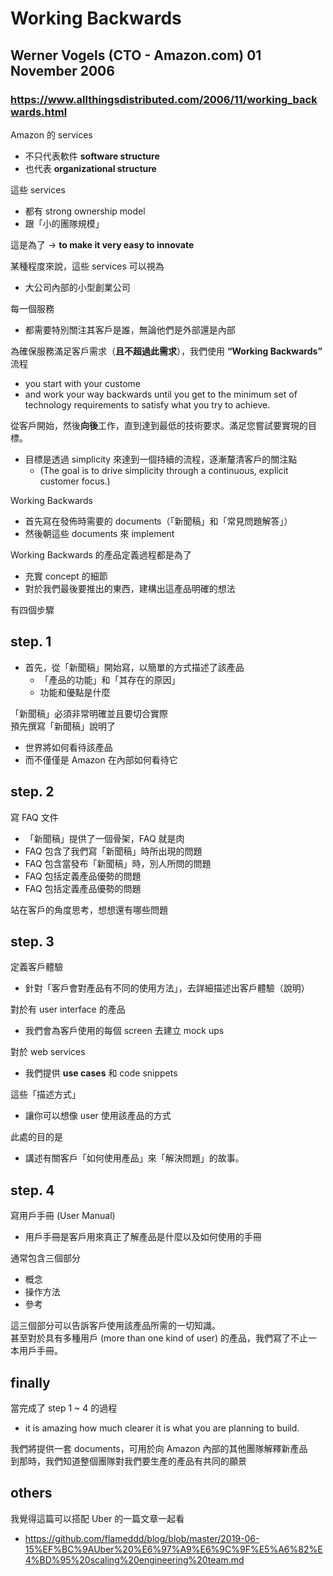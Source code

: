 # Working Backwards
## Werner Vogels (CTO - Amazon.com) 01 November 2006
### https://www.allthingsdistributed.com/2006/11/working_backwards.html

Amazon 的 services
- 不只代表軟件 **software structure**
- 也代表 **organizational structure**

這些 services
- 都有 strong ownership model
- 跟「小的團隊規模」

這是為了 -> **to make it very easy to innovate**

某種程度來說，這些 services 可以視為
- 大公司內部的小型創業公司


每一個服務
- 都需要特別關注其客戶是誰，無論他們是外部還是內部

為確保服務滿足客戶需求（**且不超過此需求**），我們使用 **“Working Backwards”** 流程
- you start with your custome
- and work your way backwards until you get to the minimum set of technology requirements to satisfy what you try to achieve.

從客戶開始，然後**向後**工作，直到達到最低的技術要求。滿足您嘗試要實現的目標。
- 目標是透過 simplicity 來達到一個持續的流程，逐漸釐清客戶的關注點
  - (The goal is to drive simplicity through a continuous, explicit customer focus.)

Working Backwards
- 首先寫在發佈時需要的 documents（「新聞稿」和「常見問題解答」）
- 然後朝這些 documents 來 implement

Working Backwards 的產品定義過程都是為了
- 充實 concept 的細節
- 對於我們最後要推出的東西，建構出這產品明確的想法

有四個步驟

## step. 1
- 首先，從「新聞稿」開始寫，以簡單的方式描述了該產品
  - 「產品的功能」和「其存在的原因」
  - 功能和優點是什麼

「新聞稿」必須非常明確並且要切合實際  
預先撰寫「新聞稿」說明了
- 世界將如何看待該產品
- 而不僅僅是 Amazon 在內部如何看待它
  
## step. 2
寫 FAQ 文件
- 「新聞稿」提供了一個骨架，FAQ 就是肉
- FAQ 包含了我們寫「新聞稿」時所出現的問題
- FAQ 包含當發布「新聞稿」時，別人所問的問題
- FAQ 包括定義產品優勢的問題
- FAQ 包括定義產品優勢的問題

站在客戶的角度思考，想想還有哪些問題

## step. 3
定義客戶體驗
- 針對「客戶會對產品有不同的使用方法」，去詳細描述出客戶體驗（說明）
 
對於有 user interface 的產品
- 我們會為客戶使用的每個 screen 去建立 mock ups

對於 web services
- 我們提供 **use cases** 和 code snippets

這些「描述方式」
- 讓你可以想像 user 使用該產品的方式

此處的目的是
- 講述有關客戶「如何使用產品」來「解決問題」的故事。

## step. 4
寫用戶手冊 (User Manual)
- 用戶手冊是客戶用來真正了解產品是什麼以及如何使用的手冊

通常包含三個部分
- 概念
- 操作方法
- 參考

這三個部分可以告訴客戶使用該產品所需的一切知識。  
甚至對於具有多種用戶 (more than one kind of user) 的產品，我們寫了不止一本用戶手冊。  


## finally
當完成了 step 1 ~ 4 的過程
- it is amazing how much clearer it is what you are planning to build.


我們將提供一套 documents，可用於向 Amazon 內部的其他團隊解釋新產品  
到那時，我們知道整個團隊對我們要生產的產品有共同的願景


## others
我覺得這篇可以搭配 Uber 的一篇文章一起看
- https://github.com/flameddd/blog/blob/master/2019-06-15%EF%BC%9AUber%20%E6%97%A9%E6%9C%9F%E5%A6%82%E4%BD%95%20scaling%20engineering%20team.md